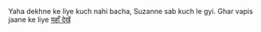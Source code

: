 Yaha dekhne ke liye kuch nahi bacha, Suzanne sab kuch le gyi.
Ghar vapis jaane ke liye [यहाँ देखें](../bollywood.md)
